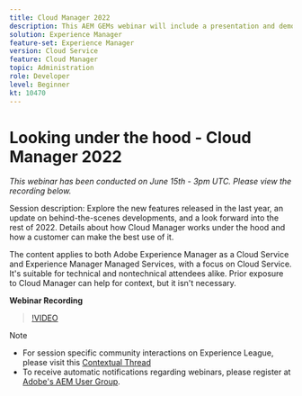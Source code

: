 ```yaml
---
title: Cloud Manager 2022
description: This AEM GEMs webinar will include a presentation and demo on the following:Explore the new features released in the last year, an update on behind-the-scenes … (Descriptions should be between 60 and 160 characters)
solution: Experience Manager
feature-set: Experience Manager
version: Cloud Service
feature: Cloud Manager
topic: Administration
role: Developer
level: Beginner
kt: 10470
---
```

# Looking under the hood - Cloud Manager 2022

*This webinar has been conducted on June 15th - 3pm UTC. Please view the recording below.*

Session description:
Explore the new features released in the last year, an update on behind-the-scenes developments, and a look forward into the rest of 2022. Details about how Cloud Manager works under the hood and how a customer can make the best use of it.

The content applies to both Adobe Experience Manager as a Cloud Service and Experience Manager Managed Services, with a focus on Cloud Service. It's suitable for technical and nontechnical attendees alike. Prior exposure to Cloud Manager can help for context, but it isn't necessary.

**Webinar Recording**

>[!VIDEO](https://video.tv.adobe.com/v/343876)

>[!NOTE]
>
>* For session specific community interactions on Experience League, please visit this [Contextual Thread](https://adobe.ly/3O0rdzd)
>* To receive automatic notifications regarding webinars, please register at [Adobe's AEM User Group](https://aem-augs.adobe.com/).
